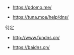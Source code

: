 
* https://pdomo.me/

* https://tuna.moe/help/dns/

待定

* http://www.fundns.cn/

* https://baidns.cn/
